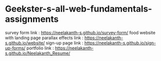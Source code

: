 # Geekster-s-all-web-fundamentals-assignments
survey form link : https://neelakanth-s.github.io/survey-form/ 
food website with landing page parallax effects link : https://neelakanth-s.github.io/website/
sign-up page link : https://neelakanth-s.github.io/sign-up-forms/
portfolio link : https://neelakanth-s.github.io/Neelakanth_Resume/
